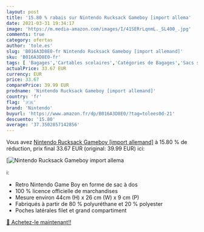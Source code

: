 ```yaml
---
layout: post
title: '15.80 % rabais sur Nintendo Rucksack Gameboy [import allema'
date: 2021-03-31 19:34:17
image: 'https://m.media-amazon.com/images/I/41SERrLqnmL._SL400_.jpg'
comments: true
category: ofertas
author: 'tole.es'
slug: 'B016A3D8E0-fr Nintendo Rucksack Gameboy [import allemand]'
sku: 'B016A3D8E0-fr'
tags: [ 'Bagages','Cartables scolaires','Catégories de Bagages','Sacs scolaires, cartables et trousses','Sacs à dos','Sacs à dos loisir','Sacs à dos pour enfant','nintendo', ]
actualPrice: 33.67 EUR
currency: EUR
price: 33.67
comparePrice: 39.99 EUR
prodname: 'Nintendo Rucksack Gameboy [import allemand]'
country: 'fr'
flag: '🇫🇷'
brand: 'Nintendo'
buyurl: 'https://www.amazon.fr/dp/B016A3D8E0/?tag=tolees0d-21'
descuento: '15.80'
average: '37.3502857142856'
---
```


Vous avez [Nintendo Rucksack Gameboy [import allemand]](https://www.amazon.fr/dp/B016A3D8E0/?tag=tolees0d-21)  à  15.80 % de réduction, prix final  33.67 EUR (original: 39.99 EUR) ici:

[![Nintendo Rucksack Gameboy [import allema](https://m.media-amazon.com/images/I/41SERrLqnmL._SL400_.jpg)](https://www.amazon.fr/dp/B016A3D8E0/?tag=tolees0d-21)

ℹ️:

- Retro Nintendo Game Boy en forme de sac à dos
- 100 % licence officielle de marchandises
- Mesure environ 44cm (H) x 26 cm (W) x 9 cm (P)
- Fabriqués à partir de 80 % polyuréthane et 20 % polyester
- Poches latérales filet et grand compartiment

[🛒 Achetez-le maintenant!!](https://www.amazon.fr/dp/B016A3D8E0/?tag=tolees0d-21)
